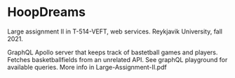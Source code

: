# HoopDreams

Large assignment II in T-514-VEFT, web services. Reykjavik University, fall 2021.

GraphQL Apollo server that keeps track of bastetball games and players. Fetches basketballfields from an unrelated API.
See graphQL playground for available queries.
More info in Large-Assignment-II.pdf
